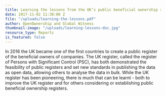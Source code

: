 ```yaml
---
title: Learning the lessons from the UK’s public beneficial ownership register
date: 2017-11-02 11:38:00 Z
file: "/uploads/learning-the-lessons.pdf"
author: OpenOwnership and Global Witness
thumbnail-image: "/uploads/learning-lessons-doc.jpg"
resource_type: Reports
is_featured: false
---
```


In 2016 the UK became one of the first countries to
create a public register of the beneficial owners of
companies. The UK register, called the register
of Persons with Significant Control (PSC), has both
demonstrated the feasibility of public registers and
set new standards in publishing the data as open
data, allowing others to analyse the data in bulk.
While the UK register has been pioneering, there is
much that can be learnt - both to improve the UK
register and for others considering or establishing
public beneficial ownership registers.
